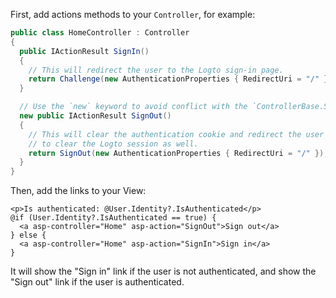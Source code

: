 First, add actions methods to your `Controller`, for example:

```csharp
public class HomeController : Controller
{
  public IActionResult SignIn()
  {
    // This will redirect the user to the Logto sign-in page.
    return Challenge(new AuthenticationProperties { RedirectUri = "/" });
  }

  // Use the `new` keyword to avoid conflict with the `ControllerBase.SignOut` method
  new public IActionResult SignOut()
  {
    // This will clear the authentication cookie and redirect the user to the Logto sign-out page
    // to clear the Logto session as well.
    return SignOut(new AuthenticationProperties { RedirectUri = "/" });
  }
}
```

Then, add the links to your View:

```cshtml
<p>Is authenticated: @User.Identity?.IsAuthenticated</p>
@if (User.Identity?.IsAuthenticated == true) {
  <a asp-controller="Home" asp-action="SignOut">Sign out</a>
} else {
  <a asp-controller="Home" asp-action="SignIn">Sign in</a>
}
```

It will show the "Sign in" link if the user is not authenticated, and show the "Sign out" link if the user is authenticated.
